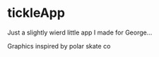 # tickleApp

Just a slightly wierd little app I made for George...

Graphics inspired by polar skate co
